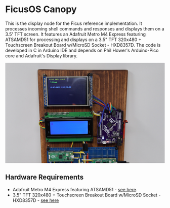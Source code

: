 # FicusOS Canopy

This is the display node for the Ficus reference implementation. It processes incoming shell commands and responses and displays them on a 3.5' TFT screen. It features an Adafruit Metro M4 Express featuring ATSAMD51 for processing and displays on a 3.5" TFT 320x480 + Touchscreen Breakout Board w/MicroSD Socket - HXD8357D. The code is developed in C in Arduino IDE and depends on Phil Hower's Arduino-Pico core and Adafruit's Display library.

![Basic reference implementation](../docs/img/ficus-top.jpg)

## Hardware Requirements

* Adafruit Metro M4 Express featuring ATSAMD51 - [see here](https://learn.adafruit.com/adafruit-metro-m4-express-featuring-atsamd51/overview).
* 3.5" TFT 320x480 + Touchscreen Breakout Board w/MicroSD Socket - HXD8357D - [see here](https://www.adafruit.com/product/2050)

